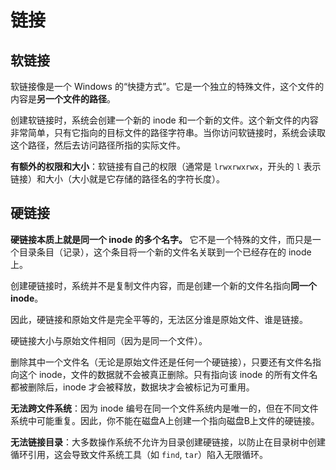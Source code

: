 # 链接

## 软链接

软链接像是一个 Windows 的“快捷方式”。它是一个独立的特殊文件，这个文件的内容是**另一个文件的路径**。

创建软链接时，系统会创建一个新的 inode 和一个新的文件。这个新文件的内容非常简单，只有它指向的目标文件的路径字符串。当你访问软链接时，系统会读取这个路径，然后去访问路径所指的实际文件。

**有额外的权限和大小**：软链接有自己的权限（通常是 `lrwxrwxrwx`，开头的 `l` 表示链接）和大小（大小就是它存储的路径名的字符长度）。

## 硬链接

**硬链接本质上就是同一个 inode 的多个名字。** 它不是一个特殊的文件，而只是一个目录条目（记录），这个条目将一个新的文件名关联到一个已经存在的 inode 上。

创建硬链接时，系统并不是复制文件内容，而是创建一个新的文件名指向**同一个 inode**。

因此，硬链接和原始文件是完全平等的，无法区分谁是原始文件、谁是链接。

硬链接大小与原始文件相同（因为是同一个文件）。

删除其中一个文件名（无论是原始文件还是任何一个硬链接），只要还有文件名指向这个 inode，文件的数据就不会被真正删除。只有指向该 inode 的所有文件名都被删除后，inode 才会被释放，数据块才会被标记为可重用。

**无法跨文件系统**：因为 inode 编号在同一个文件系统内是唯一的，但在不同文件系统中可能重复。因此，你不能在磁盘A上创建一个指向磁盘B上文件的硬链接。

**无法链接目录**：大多数操作系统不允许为目录创建硬链接，以防止在目录树中创建循环引用，这会导致文件系统工具（如 `find`, `tar`）陷入无限循环。

